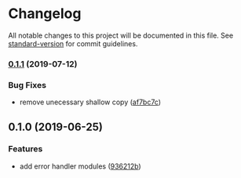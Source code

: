 # Changelog

All notable changes to this project will be documented in this file. See [standard-version](https://github.com/conventional-changelog/standard-version) for commit guidelines.

### [0.1.1](https://github.com/verdaccio/commons-api/compare/v0.1.0...v0.1.1) (2019-07-12)


### Bug Fixes

* remove unecessary shallow copy ([af7bc7c](https://github.com/verdaccio/commons-api/commit/af7bc7c))



## 0.1.0 (2019-06-25)


### Features

* add error handler modules ([936212b](https://github.com/verdaccio/commons-api/commit/936212b))
